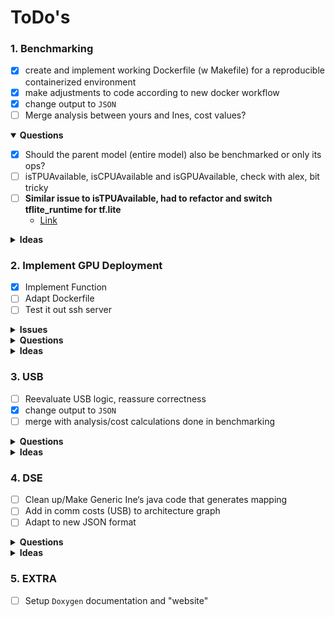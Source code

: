 # ToDo's

### 1. Benchmarking
* [X] create and implement working Dockerfile (w Makefile) for a reproducible containerized environment
* [X] make adjustments to code according to new docker workflow
* [X] change output to `JSON`
* [ ] Merge analysis between yours and Ines, cost values?

<details open>
<summary>
<b> Questions </b>
</summary>

- [X] Should the parent model (entire model) also be benchmarked or only its ops?
- [ ] isTPUAvailable, isCPUAvailable and isGPUAvailable, check with alex, bit tricky
- [ ] **Similar issue to isTPUAvailable, had to refactor and switch tflite_runtime for tf.lite**
  - [Link](https://github.com/ultralytics/yolov5/issues/5709)

</details>

<details closed>
<summary>
<b> Ideas </b>
</summary>

- [ ] suppress stdout of unnecessary commands like the conversion itself
- [ ] use requirements.txt instead pip install
</details>

### 2. Implement GPU Deployment
- [X] Implement Function
- [ ] Adapt Dockerfile
- [ ] Test it out ssh server

<details closed>
<summary>
<b> Issues </b>
</summary>

* Pro:
[1](https://github.com/tensorflow/tensorflow/issues/52155#issuecomment-931498450)
* Cons:
[1](https://www.tensorflow.org/lite/performance/delegates)
[2](https://github.com/tensorflow/tensorflow/issues/40706#issuecomment-648456999)
[3](https://github.com/tensorflow/tensorflow/issues/34536#issuecomment-565632906)
[4](https://github.com/tensorflow/tensorflow/issues/31377#issuecomment-519331496)
</details>

<details closed>
<summary>
<b> Questions </b>
</summary>
</details>

<details closed>
<summary>
<b> Ideas </b>
</summary>
</details>


### 3. USB
- [ ] Reevaluate USB logic, reassure correctness
- [X] change output to `JSON`
- [ ] merge with analysis/cost calculations done in benchmarking

<details closed>
<summary>
<b> Questions </b>
</summary>
</details>

<details closed>
<summary>
<b> Ideas </b>
</summary>
</details>

### 4. DSE
* [ ] Clean up/Make Generic Ine‘s java code that generates mapping
* [ ] Add in comm costs (USB) to architecture graph
* [ ] Adapt to new JSON format

<details closed>
<summary>
<b> Questions </b>
</summary>
</details>

<details closed>
<summary>
<b> Ideas </b>
</summary>
</details>

### 5. EXTRA
* [ ] Setup `Doxygen` documentation and "website"
